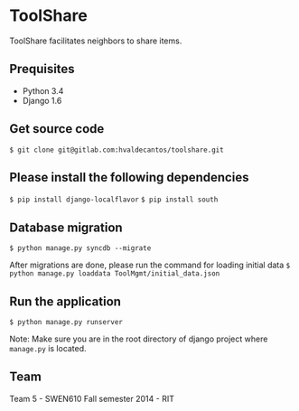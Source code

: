 # ToolShare 
ToolShare facilitates neighbors to share items.

## Prequisites

* Python 3.4
* Django 1.6

## Get source code
`$ git clone git@gitlab.com:hvaldecantos/toolshare.git`

## Please install the following dependencies
`$ pip install django-localflavor`
`$ pip install south`

## Database migration
`$ python manage.py syncdb --migrate`

After migrations are done, please run the command for loading initial data
`$ python manage.py loaddata ToolMgmt/initial_data.json`

## Run the application
`$ python manage.py runserver`

Note: Make sure you are in the root directory of django project where `manage.py` is located.

## Team
Team 5 - SWEN610 Fall semester 2014 - RIT
